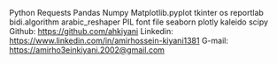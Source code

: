 Python
    Requests
    Pandas
    Numpy
    Matplotlib.pyplot
    tkinter
    os
    reportlab
    bidi.algorithm
    arabic_reshaper
    PIL
    font file
    seaborn
    plotly
    kaleido
    scipy
Github: https://github.com/ahkiyani
Linkedin: https://www.linkedin.com/in/amirhossein-kiyani1381
G-mail: https://amirho3einkiyani.2002@gmail.com

